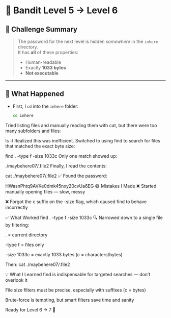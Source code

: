 # 🔐 Bandit Level 5 → Level 6

## 🧠 Challenge Summary
> The password for the next level is hidden *somewhere* in the `inhere` directory.  
> It has **all** of these properties:
> - Human-readable  
> - Exactly **1033 bytes**  
> - **Not executable**

---

## 🧪 What Happened

- First, I `cd` into the `inhere` folder:
  ```bash
  cd inhere
Tried listing files and manually reading them with cat, but there were too many subfolders and files:

ls -l
Realized this was inefficient. Switched to using find to search for files that matched the exact byte size:

find . -type f -size 1033c
Only one match showed up:

./maybehere07/.file2
Finally, I read the contents:

cat ./maybehere07/.file2
✅ Found the password:

HWasnPhtq9AVKe0dmk45nxy20cvUa6EG
😅 Mistakes I Made
❌ Started manually opening files — slow, messy

❌ Forgot the c suffix on the -size flag, which caused find to behave incorrectly

✅ What Worked
find . -type f -size 1033c
🔍 Narrowed down to a single file by filtering:

. = current directory

-type f = files only

-size 1033c = exactly 1033 bytes (c = characters/bytes)

Then:
cat ./maybehere07/.file2

💡 What I Learned
find is indispensable for targeted searches — don’t overlook it

File size filters must be precise, especially with suffixes (c = bytes)

Brute-force is tempting, but smart filters save time and sanity

Ready for Level 6 → 7 🚀

